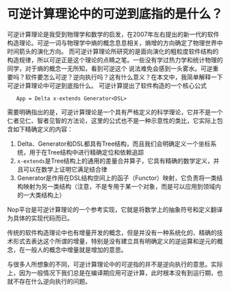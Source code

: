 # 可逆计算理论中的可逆到底指的是什么？
  可逆计算理论是我受到物理学和数学的启发，在2007年左右提出的新一代的软件构造理论。可逆一词与物理学中熵的概念息息相关，熵增的方向确定了物理世界中时间箭头的演化方向。
  而可逆计算理论所研究的是面向演化的粗粒度软件结构的构造规律，所以可逆正是这个理论的点睛之笔。一些没有学过热力学和统计物理的同学，对于熵的概念一无所知，看到可逆这个
说法难免会感到一头雾水。可逆重要吗？软件要怎么可逆？逆向执行吗？这有什么意义？在本文中，我简单解释一下可逆计算理论中可逆到底指什么。
   可逆计算提出了软件构造的一个核心公式

````
   App = Delta x-extends Generator<DSL>
````

需要明确指出的是，可逆计算理论是一个具有严格定义的科学理论，它并不是一个仁者见仁、智者见智的方法论，这里的公式也不是一种示意性的类比，它实际上包含如下精确定义的内容：

1. Delta、Generator和DSL都具有Tree结构，而且我们会明确定义一个坐标系统，用于在Tree结构中进行精确定位和依赖追踪
2. `x-extends`是Tree结构上的通用的差量合并算子，它具有精确的数学定义，并且可以在数学上证明它满足结合律
3. Generator是作用在DSL结构空间上的函子（Functor）映射，它负责将一类结构映射为另一类结构（注意，不是专用于某一个对象，而是可以应用到领域内的一大类结构上）

Nop平台是可逆计算理论的一个参考实现，它就是将数学上的抽象符号和定义翻译为具体的实现代码而已。

传统的软件构造理论中也有增量开发的概念，但是并没有一种系统化的、精确的技术形式去表达这个所谓的增量，特别是没有建立具有明确定义的逆运算和逆元的概念，在一般人的概念中增量就是增加的意思。

与很多人所想象的不同，可逆计算理论中的可逆指的并不是逆向执行的意思。实际上，因为一般情况下我们总是在编译期应用可逆计算，此时根本没有到运行期，也就不存在什么逆向执行的问题。


